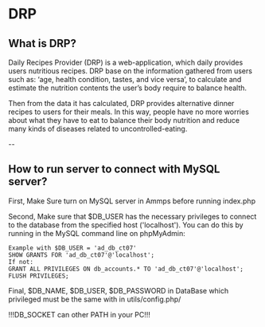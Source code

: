 # DRP
## What is DRP? 

Daily Recipes Provider (DRP) is a web-application, which daily provides users nutritious recipes. DRP base on the information gathered from users such as: ‘age, health condition, tastes, and vice versa’, to calculate and estimate the nutrition contents the user’s body require to balance health.

Then from the data it has calculated, DRP provides alternative dinner recipes to users for their meals. In this way, people have no more worries about what they have to eat to balance their body nutrition and reduce many kinds of diseases related to uncontrolled-eating.

-- 
## How to run server to connect with MySQL server?

First, Make Sure turn on MySQL server in Ammps before running index.php

Second, Make sure that $DB_USER has the necessary privileges to connect to the database from the specified host ('localhost'). You can do this by running in the MySQL command line on phpMyAdmin:

    Example with $DB_USER = 'ad_db_ct07' 
    SHOW GRANTS FOR 'ad_db_ct07'@'localhost';
    If not:
    GRANT ALL PRIVILEGES ON db_accounts.* TO 'ad_db_ct07'@'localhost';
    FLUSH PRIVILEGES;

Final, $DB_NAME, $DB_USER, $DB_PASSWORD in DataBase which privileged must be the same with in utils/config.php/

 !!!DB_SOCKET can other PATH in your PC!!!
